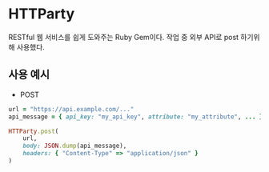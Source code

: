 # HTTParty
RESTful 웹 서비스를 쉽게 도와주는 Ruby Gem이다. 
작업 중 외부 API로 post 하기위해 사용했다. 
## 사용 예시
- POST
```ruby
url = "https://api.example.com/..."
api_message = { api_key: "my_api_key", attribute: "my_attribute", ... }

HTTParty.post(
    url,
    body: JSON.dump(api_message),
    headers: { "Content-Type" => "application/json" }
)
```